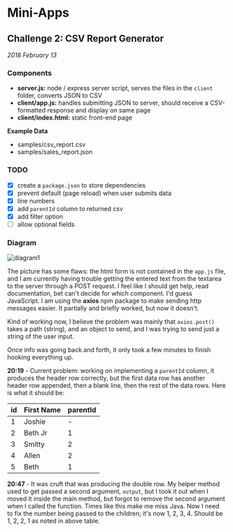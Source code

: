 # Mini-Apps
## Challenge 2: CSV Report Generator
_2018 February 13_
### Components
- __server.js:__ node / express server script, serves the files in the ``client`` folder, converts JSON to CSV
- __client/app.js:__ handles submitting JSON to server, should receive a CSV-formatted response and display on same page
- __client/index.html:__ static front-end page

__Example Data__

- samples/csv_report.csv
- samples/sales_report.json

### TODO
* [x] create a ``package.json`` to store dependencies
* [x] prevent default (page reload) when user submits data
* [x] line numbers
* [x] add ``parentId`` column to returned csv
* [x] add filter option
* [ ] allow optional fields

### Diagram
![diagram1](https://github.com/wyattfry/images/blob/master/json-to-csv-diagram.png?raw=true)

The picture has some flaws: the html form is not contained in the ``app.js`` file, and I am currently having trouble getting the entered text from the textarea to the server through a POST request. I feel like I should get help, read documentation, bet can't decide for which component. I'd guess JavaScript. I am using the __axios__ npm package to make sending http messages easier. It partially and briefly worked, but now it doesn't.

Kind of working now, I believe the problem was mainly that ``axios.post()`` takes a path (string), and an object to send, and I was trying to send just a string of the user input.

Once info was going back and forth, it only took a few minutes to finish hooking everything up.

__20:19__ - Current problem: working on implementing a ``parentId`` column, it produces the header row correctly, but the first data row has another header row appended, then a blank line, then the rest of the data rows. Here is what it should be:

id | First Name | parentId
--- | --- | ---
1 | Joshie | -
2 | Beth Jr | 1
3 | Smitty | 2
4 | Allen | 2
5 | Beth | 1 

__20:47__ - It was cruft that was producing the double row. My helper method used to get passed a second argument, ``output``, but I took it out when I moved it inside the main method, but forgot to remove the second argument when I called the function. Times like this make me miss Java. Now I need to fix the number being passed to the children; it's now 1, 2, 3, 4. Should be 1, 2, 2, 1 as noted in above table.